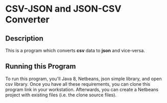 #  CSV-JSON and JSON-CSV Converter
## Description
   This is a program which converts **csv** data to **json** and vice-versa.
  
## Running this Program
   To run this program, you'll Java 8, Netbeans, json simple library, and open csv library. Once you have all these requirements, you can clone this program link in your workstation. Afterwards, you can create a Netbeans project with existing files (i.e. the clone source files).
